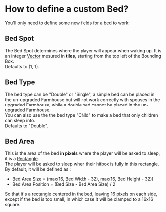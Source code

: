 # How to define a custom Bed?

You'll only need to define some new fields for a bed to work:

## Bed Spot

The Bed Spot determines where the player will appear when waking up. It is an integer [Vector](../Structures/Vector.md) mesured in **tiles**, starting from the top left of the Bounding Box.  
Defaults to (1, 1).

## Bed Type

The bed type can be "Double" or "Single", a simple bed can be placed in the un-upgraded Farmhouse but will not work correctly with spouses in the upgraded Farmhouse, while a double bed cannot be placed in the un-upgraded Farmhouse.  
You can also use the the bed type "Child" to make a bed that only children can sleep into.  
Defaults to "Double".

## Bed Area

This is the area of the bed **in pixels** where the player will be asked to sleep, it is a [Rectangle](../Structures/Rectangle.md).  
The player will be asked to sleep when their hitbox is fully in this rectangle.  
By default, it will be defined as :
- Bed Area Size = (max(16, Bed Width - 32), max(16, Bed Height - 32))
- Bed Area Position = (Bed Size - Bed Area Size) / 2

So that it's a rectangle centered in the bed, leaving 16 pixels on each side, except if the bed is too small, in which case it will be clamped to a 16x16 square.